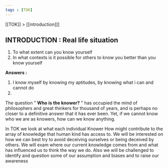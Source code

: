 ```yaml
---
tags : [TOK]
---
```


[[TOK]] > [[introduction]]]


## **INTRODUCTION :** Real life situation

1) To what extent can you know yourself
2) In what contexts is it possible for others to know you better than you know yourself

**Answers :**

1) I know myself by knowing my aptitudes, by knowing what i can and cannot do
2) 

The question " **Who is the knower?** " has occupied the mind of philosophers and great thinkers for thousand of years, and is perhaps no closer to a definitive answer that it has ever been. Yet, if we cannot know who we are as knowers, how can we know anything.


In TOK we look at what each individual Knower
How might contribute to the array of knowledge that human kind has access to. We will be interested on how we can best try to avoid deceiving ourselves or being deceived by others. We will exam where our current knowledge comes from and what has influenced us to think the way we do. Also we will be challenged to identify and question some of our assumption and biases and to raise our awareness